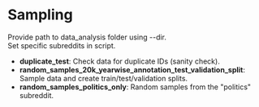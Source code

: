 # Sampling
Provide path to data_analysis folder using --dir. </br>
Set specific subreddits in script. </br>

* **duplicate_test**: Check data for duplicate IDs (sanity check).
* **random_samples_20k_yearwise_annotation_test_validation_split**: Sample data and create train/test/validation splits.
* **random_samples_politics_only**: Random samples from the "politics" subreddit.
